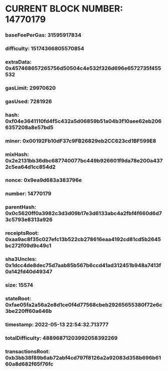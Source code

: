 # CURRENT BLOCK NUMBER: 14770179

### baseFeePerGas: 31595917834
### difficulty: 15174366805570854
### extraData: 0x457468657265756d50504c4e532f326d696e6572735f455532
### gasLimit: 29970620
### gasUsed: 7281926
### hash: 0xf04e3641110fd4f5c432a5d06859b51a04b3f10aee62eb2066357208a8e57bd5
### miner: 0x00192Fb10dF37c9FB26829eb2CC623cd1BF599E8
### mixHash: 0x2e2131bb36dbc687740077bc449b926601f9da78e200a4372c5ea64d1cc854d2
### nonce: 0x9ea9d683a383796e
### number: 14770179
### parentHash: 0x0c5620ff0a3982c3d3d09b17e3d6133abc4a2fbf4f660d6d73c5793e8313a926
### receiptsRoot: 0xaa9ac8f35c027efc13b522cb278616eaa4192cd81cd5b2645bc272f09d9c49c1
### sha3Uncles: 0x1dcc4de8dec75d7aab85b567b6ccd41ad312451b948a7413f0a142fd40d49347
### size: 15574
### stateRoot: 0xfae05fa2a56a2e8d1ce0f4d77568cbeb29265655380f72e6c3be220ff60a646b
### timestamp: 2022-05-13 22:54:32.713777
### totalDifficulty: 48896871203992058392269
### transactionsRoot: 0xb3bb38f89b6ab72abf4cd797f8126a2a92083d358b696b6160a8d682f65f76fc
